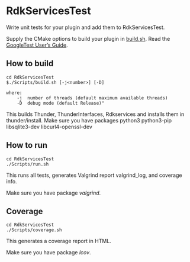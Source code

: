# RdkServicesTest #

Write unit tests for your plugin and add them to RdkServicesTest.

Supply the CMake options to build your plugin in [build.sh](./Scripts/build.sh).
Read the [GoogleTest User’s Guide](https://google.github.io/googletest/).

## How to build ##

```shell script
cd RdkServicesTest
$./Scripts/build.sh [-j<number>] [-D]

where:
    -j  number of threads (default maximum available threads)
    -D  debug mode (default Release)"
```

This builds Thunder, ThunderInterfaces, Rdkservices and installs them in thunder/install.
Make sure you have packages python3 python3-pip libsqlite3-dev libcurl4-openssl-dev

## How to run ##

```shell script
cd RdkServicesTest
./Scripts/run.sh
```

This runs all tests, generates Valgrind report valgrind_log, and coverage info.

Make sure you have package _valgrind_.

## Coverage ##

```shell script
cd RdkServicesTest
./Scripts/coverage.sh
```

This generates a coverage report in HTML.

Make sure you have package _lcov_.
